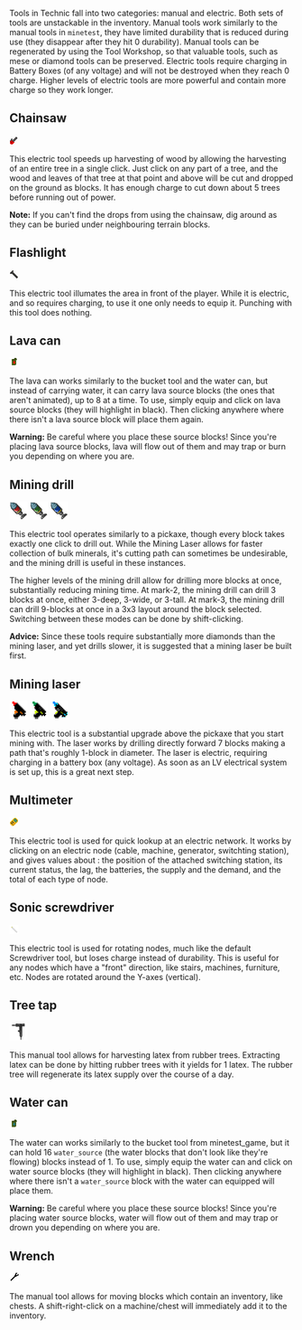 Tools in Technic fall into two categories: manual and electric. Both sets of tools are unstackable in the inventory. Manual tools work similarly to the manual tools in `minetest`, they have limited durability that is reduced during use (they disappear after they hit 0 durability). Manual tools can be regenerated by using the Tool Workshop, so that valuable tools, such as mese or diamond tools can be preserved. Electric tools require charging in Battery Boxes (of any voltage) and will not be destroyed when they reach 0 charge. Higher levels of electric tools are more powerful and contain more charge so they work longer.

## Chainsaw

<img src="../textures/technic_chainsaw.png"/>

This electric tool speeds up harvesting of wood by allowing the harvesting of an entire tree in a single click. Just click on any part of a tree, and the wood and leaves of that tree at that point and above will be cut and dropped on the ground as blocks. It has enough charge to cut down about 5 trees before running out of power.

**Note:** If you can't find the drops from using the chainsaw, dig around as they can be buried under neighbouring terrain blocks.

## Flashlight

<img src="../textures/technic_flashlight.png"/>

This electric tool illumates the area in front of the player. While it is electric, and so requires charging, to use it one only needs to equip it. Punching with this tool does nothing.

## Lava can

<img src="../textures/technic_lava_can.png"/>

The lava can works similarly to the bucket tool and the water can, but instead of carrying water, it can carry lava source blocks (the ones that aren't animated), up to 8 at a time. To use, simply equip and click on lava source blocks (they will highlight in black). Then clicking anywhere where there isn't a lava source block will place them again.

**Warning:** Be careful where you place these source blocks! Since you're placing lava source blocks, lava will flow out of them and may trap or burn you depending on where you are.

## Mining drill

<img src="../textures/technic_mining_drill.png"/>
<img src="../textures/technic_mining_drill_mk2.png"/>
<img src="../textures/technic_mining_drill_mk3.png"/>

This electric tool operates similarly to a pickaxe, though every block takes exactly one click to drill out. While the Mining Laser allows for faster collection of bulk minerals, it's cutting path can sometimes be undesirable, and the mining drill is useful in these instances.

The higher levels of the mining drill allow for drilling more blocks at once, substantially reducing mining time. At mark-2, the mining drill can drill 3 blocks at once, either 3-deep, 3-wide, or 3-tall. At mark-3, the mining drill can drill 9-blocks at once in a 3x3 layout around the block selected. Switching between these modes can be done by shift-clicking.

**Advice:** Since these tools require substantially more diamonds than the mining laser, and yet drills slower, it is suggested that a mining laser be built first.

## Mining laser

<img src="../textures/technic_mining_laser_mk1.png"/>
<img src="../textures/technic_mining_laser_mk2.png"/>
<img src="../textures/technic_mining_laser_mk3.png"/>

This electric tool is a substantial upgrade above the pickaxe that you start mining with. The laser works by drilling directly forward 7 blocks making a path that's roughly 1-block in diameter. The laser is electric, requiring charging in a battery box (any voltage). As soon as an LV electrical system is set up, this is a great next step.

## Multimeter

<img src="../textures/technic_multimeter.png"/>

This electric tool is used for quick lookup at an electric network. It works by clicking on an electric node (cable, machine, generator, switchting station), and gives values about : the position of the attached switching station, its current status, the lag, the batteries, the supply and the demand, and the total of each type of node.

## Sonic screwdriver

<img src="../textures/technic_sonic_screwdriver.png"/>

This electric tool is used for rotating nodes, much like the default Screwdriver tool, but loses charge instead of durability. This is useful for any nodes which have a "front" direction, like stairs, machines, furniture, etc. Nodes are rotated around the Y-axes (vertical).

## Tree tap

<img src="../textures/technic_tree_tap.png"/>

This manual tool allows for harvesting latex from rubber trees. Extracting latex can be done by hitting rubber trees with it yields for 1 latex. The rubber tree will regenerate its latex supply over the course of a day.

## Water can

<img src="../textures/technic_water_can.png"/>

The water can works similarly to the bucket tool from minetest_game, but it can hold 16 `water_source` (the water blocks that don't look like they're flowing) blocks instead of 1. To use, simply equip the water can and click on water source blocks (they will highlight in black). Then clicking anywhere where there isn't a `water_source` block with the water can equipped will place them.

**Warning:** Be careful where you place these source blocks! Since you're placing water source blocks, water will flow out of them and may trap or drown you depending on where you are.

## Wrench

<img src="../../wrench/textures/technic_wrench.png"/>

The manual tool allows for moving blocks which contain an inventory, like chests. A shift-right-click on a machine/chest will immediately add it to the inventory.
